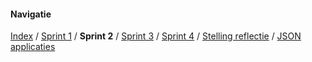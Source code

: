 

#### Navigatie
[Index](../readme.md) / [Sprint 1](sprint1.md) / **Sprint 2** / [Sprint 3](../week7/sprint3.md)
/ [Sprint 4](../week7/sprint4.md) / [Stelling reflectie](../overig/stelling-reflectie.md) / [JSON applicaties](../overig/json-applicaties.md)